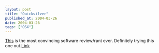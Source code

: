 ```yaml
---
layout: post
title: "Quicksilver"
published_at: 2004-03-26
date: 2004-03-26
tags: ["OSX"]
---
```


[This](http://whatdoiknow.org/archives/001601.shtml) is the most convincing software review/rant ever. Definitely trying this one out.[Link](http://whatdoiknow.org/archives/001601.shtml)  